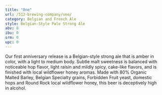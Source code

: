 ```yaml
---
title: "One"
url: /512-brewing-company/one/
category: Belgian and French Ale
style: Belgian-Style Pale Strong Ale
abv: 8
ibu: 0
srm: 0
upc: 0
---
```

Our first anniversary release is a Belgian-style strong ale that is amber in color, with a light to medium body. Subtle malt sweetness is balanced with noticeable hop flavor, light raisin and mildly spicy, cake-like flavors, and is finished with local wildflower honey aromas. Made with 80% Organic Malted Barley, Belgian Specialty grains, Forbidden Fruit yeast, domestic hops and Round Rock local wildflower honey, this beer is deceptively high in alcohol. 
